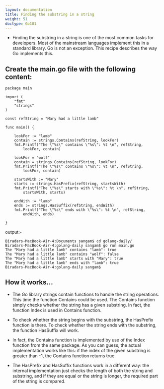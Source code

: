 ```yaml
---
layout: documentation
title: Finding the substring in a string
weight: 51
doctype: Go101
---
```



- Finding the substring in a string is one of the most common tasks for developers. Most of the mainstream languages implement this in a standard library. Go is not an exception. This recipe describes the way Go implements this.


## Create the main.go file with the following content:
```
package main

import (
	"fmt"
	"strings"
)

const refString = "Mary had a little lamb"

func main() {

	lookFor := "lamb"
	contain := strings.Contains(refString, lookFor)
	fmt.Printf("The \"%s\" contains \"%s\": %t \n", refString,
		lookFor, contain)

	lookFor = "wolf"
	contain = strings.Contains(refString, lookFor)
	fmt.Printf("The \"%s\" contains \"%s\": %t \n", refString,
		lookFor, contain)

	startsWith := "Mary"
	starts := strings.HasPrefix(refString, startsWith)
	fmt.Printf("The \"%s\" starts with \"%s\": %t \n", refString,
		startsWith, starts)

	endWith := "lamb"
	ends := strings.HasSuffix(refString, endWith)
	fmt.Printf("The \"%s\" ends with \"%s\": %t \n", refString,
		endWith, ends)

}
```
output:- 
```
Biradars-MacBook-Air-4:Documents sangam$ cd golang-daily/
Biradars-MacBook-Air-4:golang-daily sangam$ go run main.go
The "Mary had a little lamb" contains "lamb": true 
The "Mary had a little lamb" contains "wolf": false 
The "Mary had a little lamb" starts with "Mary": true 
The "Mary had a little lamb" ends with "lamb": true 
Biradars-MacBook-Air-4:golang-daily sangam$ 
```

## How it works...

- The Go library strings contain functions to handle the string operations. This time the function Contains could be used. The Contains function simply checks whether the string has a given substring. In fact, the function Index is used in Contains function.

- To check whether the string begins with the substring, the HasPrefix function is there. To check whether the string ends with the substring, the function HasSuffix will work.

- In fact, the Contains function is implemented by use of the Index function from the same package. As you can guess, the actual implementation works like this: if the index of the given substring is greater than -1, the Contains function returns true. 

- The HasPrefix and HasSuffix functions work in a different way: the internal implementation just checks the length of both the string and substring, and if they are equal or the string is longer, the required part of the string is compared.
